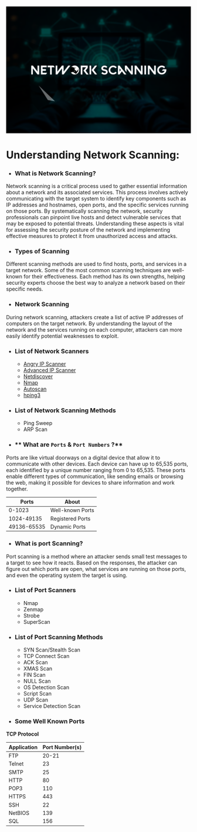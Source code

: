 ![NetworkScanning](Images/networkscanning.png)

# **Understanding Network Scanning:**

+ ### **What is Network Scanning?**

Network scanning is a critical process used to gather essential information about a network and its associated services. This process involves actively communicating with the target system to identify key components such as IP addresses and hostnames, open ports, and the specific services running on those ports. By systematically scanning the network, security professionals can pinpoint live hosts and detect vulnerable services that may be exposed to potential threats. Understanding these aspects is vital for assessing the security posture of the network and implementing effective measures to protect it from unauthorized access and attacks.

+ ### **Types of Scanning**

Different scanning methods are used to find hosts, ports, and services in a target network. Some of the most common scanning techniques are well-known for their effectiveness. Each method has its own strengths, helping security experts choose the best way to analyze a network based on their specific needs.

+ ### **Network Scanning**

During network scanning, attackers create a list of active IP addresses of computers on the target network. By understanding the layout of the network and the services running on each computer, attackers can more easily identify potential weaknesses to exploit.

+ ### **List of Network Scanners**

  + [Angry IP Scanner](https://github.com/angryip/ipscan)
  + [Advanced IP Scanner](https://bjansen.github.io/scoop-apps/extras/advanced-ip-scanner/)
  + [Netdiscover](https://github.com/netdiscover-scanner/netdiscover)
  + [Nmap](https://github.com/nmap/nmap)
  + [Autoscan](https://github.com/darksh3llgr/autoscan)
  + [hping3](https://github.com/HiddenShot/Hping3)

+ ### **List of Network Scanning Methods**

  + Ping Sweep
  + ARP Scan

+ ### ** What are `Ports` & `Port Numbers` ?**

Ports are like virtual doorways on a digital device that allow it to communicate with other devices. Each device can have up to 65,535 ports, each identified by a unique number ranging from 0 to 65,535. These ports enable different types of communication, like sending emails or browsing the web, making it possible for devices to share information and work together.

  |Ports         |       About        |
  |--------------|--------------------|
  | 0-1023       | Well-known Ports   |
  | 1024-49135   | Registered Ports   |
  | 49136-65535  | Dynamic Ports      |


+ ### **What is port Scanning?**

Port scanning is a method where an attacker sends small test messages to a target to see how it reacts. Based on the responses, the attacker can figure out which ports are open, what services are running on those ports, and even the operating system the target is using.

+ ### **List of Port Scanners**

  + Nmap
  + Zenmap
  + Strobe
  + SuperScan

+ ### **List of Port Scanning Methods**

  + SYN Scan/Stealth Scan
  + TCP Connect Scan
  + ACK Scan
  + XMAS Scan
  + FIN Scan
  + NULL Scan 
  + OS Detection Scan 
  + Script Scan 
  + UDP Scan 
  + Service Detection Scan

+ ### **Some Well Known Ports**

**TCP Protocol**

  | Application | Port Number(s) |
  |-------------|----------------|
  | FTP         | 20-21          |
  | Telnet      | 23             |
  | SMTP        | 25             |
  | HTTP        | 80             |
  | POP3        | 110            |
  | HTTPS       | 443            |
  | SSH         | 22             |
  | NetBIOS     | 139            |
  | SQL         | 156            |


  
